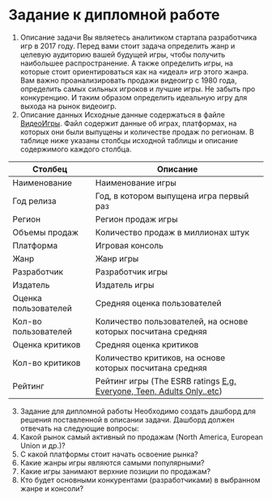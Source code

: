 # Задание к дипломной работе
1. Описание задачи
Вы являетесь аналитиком стартапа разработчика игр в 2017 году. Перед вами стоит задача определить жанр и целевую аудиторию вашей будущей игры, чтобы получить наибольшее распространение. А также определить игры, на которые стоит ориентироваться как на «идеал» игр этого жанра.
Вам важно проанализировать продажи видеоигр с 1980 года, определить самых сильных игроков и лучшие игры. Не забыть про конкуренцию. И таким образом определить идеальную игру для выхода на рынок видеоигр.
2. Описание данных
Исходные данные содержаться в файле [ВидеоИгры](https://u.netology.ru/backend/uploads/lms/content_assets/file/454/%D0%92%D0%B8%D0%B4%D0%B5%D0%BE%D0%98%D0%B3%D1%80%D1%8B_1_.xlsx). Файл содержит данные об играх, платформах, на которых они были выпущены и количестве продаж по регионам. В таблице ниже указаны столбцы исходной таблицы и описание содержимого каждого столбца.  

|Столбец|Описание|
|-------|--------|
Наименование|Наименование игры
Год релиза|Год, в котором выпущена игра первый раз
Регион|Регион продаж игры
Объемы продаж|Количество продаж в миллионах штук
Платформа|Игровая консоль
Жанр|Жанр игры
Разработчик|Разработчик игры
Издатель|Издатель игры
Оценка пользователей|Средняя оценка пользователей
Кол-во пользователей|Количество пользователей, на основе которых посчитана средняя
Оценка критиков|Средняя оценка критиков
Кол-во критиков|Количество критиков, на основе которых посчитана средняя
Рейтинг|Рейтинг игры (The ESRB ratings [E.g. Everyone, Teen, Adults Only..etc](https://ru.wikipedia.org/wiki/Entertainment_Software_Rating_Board))

3. Задание для дипломной работы
Необходимо создать дашборд для решения поставленной в описании задачи. 
Дашборд должен отвечать на следующие вопросы:
1.	Какой рынок самый активный по продажам (North America, European Union и др.)?
2.	С какой платформы стоит начать освоение рынка?
3.	Какие жанры игры являются самыми популярными?
4.	Какие игры занимают верхние позиции по продажам?
5.	Кто будет основными конкурентами (разработчиками) в выбранном жанре и консоли?
